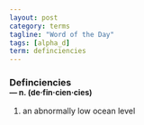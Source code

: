 ```yaml
---
layout: post
category: terms
tagline: "Word of the Day"
tags: [alpha_d]
term: definciencies
---
```


<h3>Definciencies<br/> <small>&mdash; n. (de<span>&middot;</span>fin<span>&middot;</span>cien<span>&middot;</span>cies)</small></h3>
<p><ol><li>an abnormally low ocean level</li>
</ol></p>
